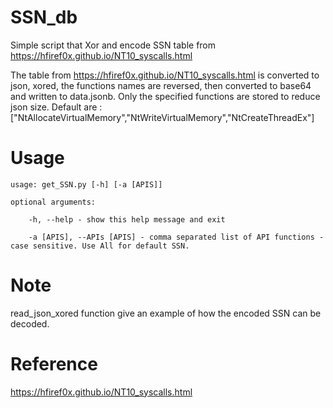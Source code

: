 # SSN_db
Simple script that Xor and encode SSN table from https://hfiref0x.github.io/NT10_syscalls.html

The table from https://hfiref0x.github.io/NT10_syscalls.html is converted to json, xored, the functions names are reversed, then converted to base64 and written to data.jsonb.
Only the specified functions are stored to reduce json size. Default are : ["NtAllocateVirtualMemory","NtWriteVirtualMemory","NtCreateThreadEx"]

# Usage
```
usage: get_SSN.py [-h] [-a [APIS]]

optional arguments:

    -h, --help - show this help message and exit

    -a [APIS], --APIs [APIS] - comma separated list of API functions - case sensitive. Use All for default SSN.
```
# Note
read_json_xored function give an example of how the encoded SSN can be decoded.

# Reference 
https://hfiref0x.github.io/NT10_syscalls.html
